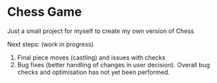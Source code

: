 # Chess Game

Just a small project for myself to create my own version of Chess

Next steps: (work in progress)

1) Final piece moves (castling) and issues with checks
2) Bug fixes (better handling of changes in user decision). Overall bug checks and optimisation has not yet been performed. 
